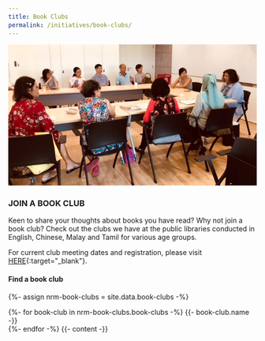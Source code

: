 ```yaml
---
title: Book Clubs
permalink: /initiatives/book-clubs/
---
```


![banner book clubs](\images\Next-Chapter_Meira-Chand.jpg)

### JOIN A BOOK CLUB

Keen to share your thoughts about books you have read? Why not join a book club? Check out the clubs we have at the public libraries conducted in English, Chinese, Malay and Tamil for various age groups.

For current club meeting dates and registration, please visit [HERE](http://www.nlb.gov.sg/golibrary){:target="_blank"}.

#### Find a book club

{%- assign nrm-book-clubs = site.data.book-clubs -%}
<div class="content">
	{%- for book-club in nrm-book-clubs.book-clubs -%}
		{{- book-club.name -}}<br/>
	{%- endfor -%}
	{{- content -}}
</div>